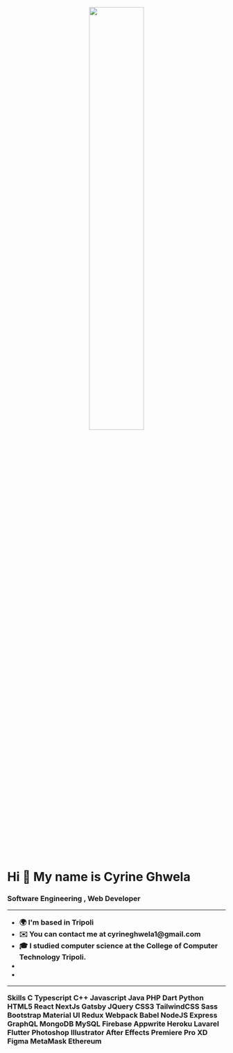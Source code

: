 <div id="header" align="center">
  <img src="https://i.pinimg.com/originals/9d/cb/36/9dcb36579d4518b31451906466dc735d.gif" width="50%" height="50%"/>
</div>
<h1> Hi 👋 My name is  Cyrine Ghwela </h1>

<h3>Software Engineering , Web Developer<h/3>
<hr>
<ul>
<li>🌍 I'm based in Tripoli</li>
<li>✉️ You can contact me at cyrineghwela1@gmail.com</li>
<li>🎓 I studied computer science at the College of Computer Technology Tripoli.</li>
<li></li>
<li></li>
</ul>

<hr>
Skills
C Typescript C++ Javascript Java PHP Dart Python HTML5 React NextJs Gatsby JQuery CSS3 TailwindCSS Sass Bootstrap Material UI Redux Webpack Babel NodeJS Express GraphQL MongoDB MySQL Firebase Appwrite Heroku Lavarel Flutter Photoshop Illustrator After Effects Premiere Pro XD Figma MetaMask Ethereum

         
